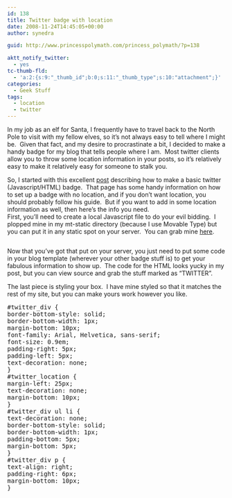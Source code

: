 ```yaml
---
id: 138
title: Twitter badge with location
date: 2008-11-24T14:45:05+00:00
author: synedra

guid: http://www.princesspolymath.com/princess_polymath/?p=138

aktt_notify_twitter:
  - yes
tc-thumb-fld:
  - 'a:2:{s:9:"_thumb_id";b:0;s:11:"_thumb_type";s:10:"attachment";}'
categories:
  - Geek Stuff
tags:
  - location
  - twitter
---
```

In my job as an elf for Santa, I frequently have to travel back to the North Pole to visit with my fellow elves, so it&#8217;s not always easy to tell where I might be.  Given that fact, and my desire to procrastinate a bit, I decided to make a handy badge for my blog that tells people where I am.  Most twitter clients allow you to throw some location information in your posts, so it&#8217;s relatively easy to make it relatively easy for someone to stalk you. 

<div>
</div>

<div>
  So, I started with this excellent <a href="http://blog.pinkandyellow.com/css/create-a-twitter-box-in-your-sidebar-20081106/">post</a> describing how to make a basic twitter (Javascript/HTML) badge.  That page has some handy information on how to set up a badge with no location, and if you don&#8217;t want location, you should probably follow his guide.  But if you want to add in some location information as well, then here&#8217;s the info you need.
</div>

<div>
</div>

<div>
  First, you&#8217;ll need to create a local Javascript file to do your evil bidding.  I plopped mine in my mt-static directory (because I use Movable Type) but you can put it in any static spot on your server.  You can grab mine <a href="http://www.princesspolymath.com/mt-static/test.js">here</a>.
</div>

<pre></pre>

Now that you&#8217;ve got that put on your server, you just need to put some code in your blog template (wherever your other badge stuff is) to get your fabulous information to show up.  The code for the HTML looks yucky in my post, but you can view source and grab the stuff marked as &#8220;TWITTER&#8221;.

<div>
</div>

<div>
  The last piece is styling your box.  I have mine styled so that it matches the rest of my site, but you can make yours work however you like.
</div>

<div>
</div>

<pre>#twitter_div {
border-bottom-style: solid;
border-bottom-width: 1px;
margin-bottom: 10px;
font-family: Arial, Helvetica, sans-serif;
font-size: 0.9em;
padding-right: 5px;
padding-left: 5px;
text-decoration: none;
}
#twitter_location {
margin-left: 25px;
text-decoration: none;
margin-bottom: 10px;
}
#twitter_div ul li {
text-decoration: none;
border-bottom-style: solid;
border-bottom-width: 1px;
padding-bottom: 5px;
margin-bottom: 5px;
}
#twitter_div p {
text-align: right;
padding-right: 6px;
margin-bottom: 10px;
}
</pre>
